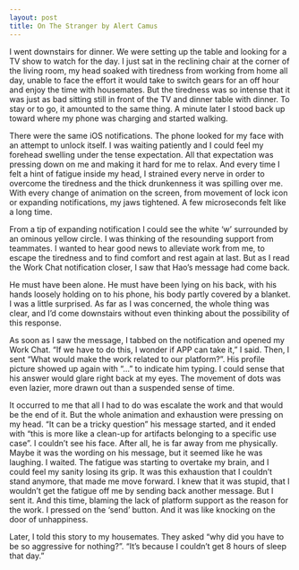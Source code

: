 ```yaml
---
layout: post
title: On The Stranger by Alert Camus
---
```


I went downstairs for dinner. We were setting up the table and looking for a TV show to watch for the day. I just sat in the reclining chair at the corner of the living room, my head soaked with tiredness from working from home all day, unable to face the effort it would take to switch gears for an off hour and enjoy the time with housemates. But the tiredness was so intense that it was just as bad sitting still in front of the TV and dinner table with dinner. To stay or to go, it amounted to the same thing. A minute later I stood back up toward where my phone was charging and started walking. 

There were the same iOS notifications. The phone looked for my face with an attempt to unlock itself. I was waiting patiently and I could feel my forehead swelling under the tense expectation. All that expectation was pressing down on me and making it hard for me to relax. And every time I felt a hint of fatigue inside my head, I strained every nerve in order to overcome the tiredness and the thick drunkenness it was spilling over me. With every change of animation on the screen, from movement of lock icon or expanding notifications, my jaws tightened. A few microseconds felt like a long time. 

From a tip of expanding notification I could see the white ‘w’ surrounded by an ominous yellow circle. I was thinking of the resounding support from teammates. I wanted to hear good news to alleviate work from me, to escape the tiredness and to find comfort and rest again at last. But as I read the Work Chat notification closer, I saw that Hao’s message had come back. 

He must have been alone. He must have been lying on his back, with his hands loosely holding on to his phone, his body partly covered by a blanket. I was a little surprised. As far as I was concerned, the whole thing was clear, and I’d come downstairs without even thinking about the possibility of this response. 

As soon as I saw the message, I tabbed on the notification and opened my Work Chat. “If we have to do this, I wonder if APP can take it,” I said. Then, I sent “What would make the work related to our platform?”. His profile picture showed up again with “...” to indicate him typing. I could sense that his answer would glare right back at my eyes. The movement of dots was even lazier, more drawn out than a suspended sense of time. 

It occurred to me that all I had to do was escalate the work and that would be the end of it. But the whole animation and exhaustion were pressing on my head. “It can be a tricky question” his message started, and it ended with “this is more like a clean-up for artifacts belonging to a specific use case”. I couldn’t see his face. After all, he is far away from me physically. Maybe it was the wording on his message, but it seemed like he was laughing. I waited. The fatigue was starting to overtake my brain, and I could feel my sanity losing its grip. It was this exhaustion that I couldn’t stand anymore, that made me move forward. I knew that it was stupid, that I wouldn’t get the fatigue off me by sending back another message. But I sent it. And this time, blaming the lack of platform support as the reason for the work. I pressed on the ‘send’ button. And it was like knocking on the door of unhappiness. 

Later, I told this story to my housemates. They asked “why did you have to be so aggressive for nothing?”. “It’s because I couldn’t get 8 hours of sleep that day.” 
